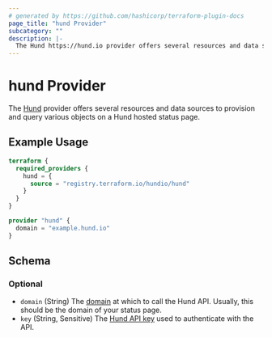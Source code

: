 ```yaml
---
# generated by https://github.com/hashicorp/terraform-plugin-docs
page_title: "hund Provider"
subcategory: ""
description: |-
  The Hund https://hund.io provider offers several resources and data sources to provision and query various objects on a Hund hosted status page.
---
```


# hund Provider

The [Hund](https://hund.io) provider offers several resources and data sources to provision and query various objects on a Hund hosted status page.

## Example Usage

```terraform
terraform {
  required_providers {
    hund = {
      source = "registry.terraform.io/hundio/hund"
    }
  }
}

provider "hund" {
  domain = "example.hund.io"
}
```

<!-- schema generated by tfplugindocs -->
## Schema

### Optional

- `domain` (String) The [domain](https://hund.io/help/api#section/Base-URL) at which to call the Hund API. Usually, this should be the domain of your status page.
- `key` (String, Sensitive) The [Hund API key](https://hund.io/help/api#section/Authentication) used to authenticate with the API.
